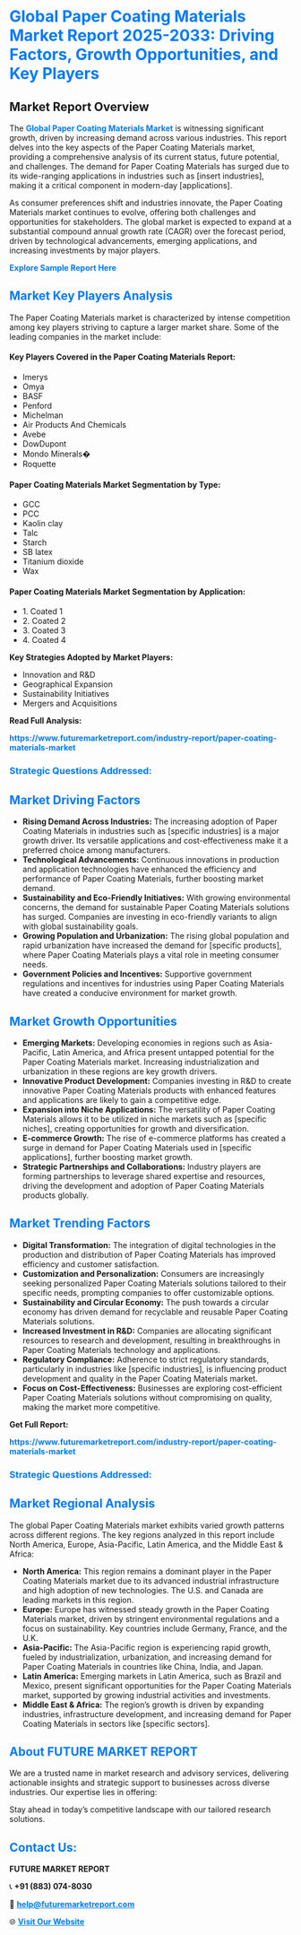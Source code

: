 <h1 style="color: #007BFF;">Global Paper Coating Materials Market Report 2025-2033: Driving Factors, Growth Opportunities, and Key Players</h1>

<section id="overview">
<h2>Market Report Overview</h2>
<p>The <a href="https://www.futuremarketreport.com/industry-report/paper-coating-materials-market" style="color: #007BFF; text-decoration: none;"><strong>Global Paper Coating Materials Market</strong></a> is witnessing significant growth, driven by increasing demand across various industries. This report delves into the key aspects of the Paper Coating Materials market, providing a comprehensive analysis of its current status, future potential, and challenges. The demand for Paper Coating Materials has surged due to its wide-ranging applications in industries such as [insert industries], making it a critical component in modern-day [applications].</p>
<p>As consumer preferences shift and industries innovate, the Paper Coating Materials market continues to evolve, offering both challenges and opportunities for stakeholders. The global market is expected to expand at a substantial compound annual growth rate (CAGR) over the forecast period, driven by technological advancements, emerging applications, and increasing investments by major players.</p>
</section>

<section id="overview">
<p><a href="https://www.futuremarketreport.com/request-sample/reportId=63226" style="color: #007BFF; text-decoration: none;"><strong>Explore Sample Report Here</strong></a></p>
</section>

<section id="key-players">
<h2 style="color: #007BFF;">Market Key Players Analysis</h2>
<p>The Paper Coating Materials market is characterized by intense competition among key players striving to capture a larger market share. Some of the leading companies in the market include:</p>
<h4>Key Players Covered in the Paper Coating Materials Report:</h4>
<ul><li>Imerys</li><li>Omya</li><li>BASF</li><li>Penford</li><li>Michelman</li><li>Air Products And Chemicals</li><li>Avebe</li><li>DowDupont</li><li>Mondo Minerals�</li><li>Roquette</li></ul>
<h4>Paper Coating Materials Market Segmentation by Type:</h4>
<ul><li>GCC</li><li>PCC</li><li>Kaolin clay</li><li>Talc</li><li>Starch</li><li>SB latex</li><li>Titanium dioxide</li><li>Wax</li></ul>

<h4>Paper Coating Materials Market Segmentation by Application:</h4>
<ul><li>1. Coated 1</li><li>2. Coated 2</li><li>3. Coated 3</li><li>4. Coated 4</li></ul>
<p><strong>Key Strategies Adopted by Market Players:</strong></p>
<ul>
<li>Innovation and R&D</li>
<li>Geographical Expansion</li>
<li>Sustainability Initiatives</li>
<li>Mergers and Acquisitions</li>
</ul>
</section>

<section>
<p><strong>Read Full Analysis: </strong></p><a href="https://www.futuremarketreport.com/industry-report/paper-coating-materials-market" style="color: #007BFF; text-decoration: none;"><strong>https://www.futuremarketreport.com/industry-report/paper-coating-materials-market</strong></a>
<h3 style="color: #007BFF;">Strategic Questions Addressed:</h3>
</section>

<section id="driving-factors">
<h2 style="color: #007BFF;">Market Driving Factors</h2>
<ul>
<li><strong>Rising Demand Across Industries:</strong> The increasing adoption of Paper Coating Materials in industries such as [specific industries] is a major growth driver. Its versatile applications and cost-effectiveness make it a preferred choice among manufacturers.</li>
<li><strong>Technological Advancements:</strong> Continuous innovations in production and application technologies have enhanced the efficiency and performance of Paper Coating Materials, further boosting market demand.</li>
<li><strong>Sustainability and Eco-Friendly Initiatives:</strong> With growing environmental concerns, the demand for sustainable Paper Coating Materials solutions has surged. Companies are investing in eco-friendly variants to align with global sustainability goals.</li>
<li><strong>Growing Population and Urbanization:</strong> The rising global population and rapid urbanization have increased the demand for [specific products], where Paper Coating Materials plays a vital role in meeting consumer needs.</li>
<li><strong>Government Policies and Incentives:</strong> Supportive government regulations and incentives for industries using Paper Coating Materials have created a conducive environment for market growth.</li>
</ul>
</section>

<section id="growth-opportunities">
<h2 style="color: #007BFF;">Market Growth Opportunities</h2>
<ul>
<li><strong>Emerging Markets:</strong> Developing economies in regions such as Asia-Pacific, Latin America, and Africa present untapped potential for the Paper Coating Materials market. Increasing industrialization and urbanization in these regions are key growth drivers.</li>
<li><strong>Innovative Product Development:</strong> Companies investing in R&D to create innovative Paper Coating Materials products with enhanced features and applications are likely to gain a competitive edge.</li>
<li><strong>Expansion into Niche Applications:</strong> The versatility of Paper Coating Materials allows it to be utilized in niche markets such as [specific niches], creating opportunities for growth and diversification.</li>
<li><strong>E-commerce Growth:</strong> The rise of e-commerce platforms has created a surge in demand for Paper Coating Materials used in [specific applications], further boosting market growth.</li>
<li><strong>Strategic Partnerships and Collaborations:</strong> Industry players are forming partnerships to leverage shared expertise and resources, driving the development and adoption of Paper Coating Materials products globally.</li>
</ul>
</section>

<section id="trending-factors">
<h2 style="color: #007BFF;">Market Trending Factors</h2>
<ul>
<li><strong>Digital Transformation:</strong> The integration of digital technologies in the production and distribution of Paper Coating Materials has improved efficiency and customer satisfaction.</li>
<li><strong>Customization and Personalization:</strong> Consumers are increasingly seeking personalized Paper Coating Materials solutions tailored to their specific needs, prompting companies to offer customizable options.</li>
<li><strong>Sustainability and Circular Economy:</strong> The push towards a circular economy has driven demand for recyclable and reusable Paper Coating Materials solutions.</li>
<li><strong>Increased Investment in R&D:</strong> Companies are allocating significant resources to research and development, resulting in breakthroughs in Paper Coating Materials technology and applications.</li>
<li><strong>Regulatory Compliance:</strong> Adherence to strict regulatory standards, particularly in industries like [specific industries], is influencing product development and quality in the Paper Coating Materials market.</li>
<li><strong>Focus on Cost-Effectiveness:</strong> Businesses are exploring cost-efficient Paper Coating Materials solutions without compromising on quality, making the market more competitive.</li>
</ul>
</section>

<section>
<p><strong>Get Full Report: </strong></p><a href="https://www.futuremarketreport.com/industry-report/paper-coating-materials-market" style="color: #007BFF; text-decoration: none;"><strong>https://www.futuremarketreport.com/industry-report/paper-coating-materials-market</strong></a>
<h3 style="color: #007BFF;">Strategic Questions Addressed:</h3>
</section>


<section id="regional-analysis">
<h2 style="color: #007BFF;">Market Regional Analysis</h2>
<p>The global Paper Coating Materials market exhibits varied growth patterns across different regions. The key regions analyzed in this report include North America, Europe, Asia-Pacific, Latin America, and the Middle East & Africa:</p>
<ul>
<li><strong>North America:</strong> This region remains a dominant player in the Paper Coating Materials market due to its advanced industrial infrastructure and high adoption of new technologies. The U.S. and Canada are leading markets in this region.</li>
<li><strong>Europe:</strong> Europe has witnessed steady growth in the Paper Coating Materials market, driven by stringent environmental regulations and a focus on sustainability. Key countries include Germany, France, and the U.K.</li>
<li><strong>Asia-Pacific:</strong> The Asia-Pacific region is experiencing rapid growth, fueled by industrialization, urbanization, and increasing demand for Paper Coating Materials in countries like China, India, and Japan.</li>
<li><strong>Latin America:</strong> Emerging markets in Latin America, such as Brazil and Mexico, present significant opportunities for the Paper Coating Materials market, supported by growing industrial activities and investments.</li>
<li><strong>Middle East & Africa:</strong> The region’s growth is driven by expanding industries, infrastructure development, and increasing demand for Paper Coating Materials in sectors like [specific sectors].</li>
</ul>
</section>

<footer>
<h2 style="color: #007BFF;">About FUTURE MARKET REPORT</h2>
<p>We are a trusted name in market research and advisory services, delivering actionable insights and strategic support to businesses across diverse industries. Our expertise lies in offering:</p>

<p>Stay ahead in today’s competitive landscape with our tailored research solutions.</p>

<h2 style="color: #007BFF;">Contact Us:</h2>
<p><strong>FUTURE MARKET REPORT</strong></p>
<p>📞 <strong>+91 (883) 074-8030</strong></p>
<p>📧 <strong><a href="mailto:help@futuremarketreport.com" style="color: #007BFF;">help@futuremarketreport.com</a></strong></p>
<p>🌐 <strong><a href="https://www.futuremarketreport.com/" style="color: #007BFF;">Visit Our Website</a></strong></p>
</footer>